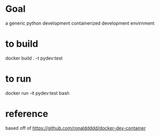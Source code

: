 # Goal
a generic python development containerized development envirnment

# to build
docker build . -t pydev:test

# to run 
docker run -it pydev:test bash

# reference
based off of https://github.com/ronalddddd/docker-dev-container
